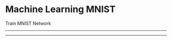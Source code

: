Machine Learning MNIST
======================
Train MNIST Network
_____________________

**********

